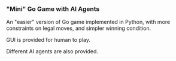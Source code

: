 ### "Mini" Go Game with AI Agents

An "easier" version of Go game implemented in Python, with more constraints on legal moves, and simpler winning condition.

GUI is provided for human to play.

Different AI agents are also provided.